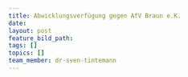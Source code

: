 ```yaml
---
title: Abwicklungsverfügung gegen AfV Braun e.K.
date:
layout: post
feature_bild_path:
tags: []
topics: []
team_member: dr-sven-tintemann
---
```

